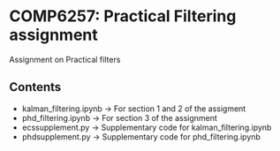 # COMP6257: Practical Filtering assignment
Assignment on Practical filters

## Contents
- kalman_filtering.ipynb &rarr; For section 1 and 2 of the assigment
- phd_filtering.ipynb &rarr; For section 3 of the assignment
- ecssupplement.py &rarr; Supplementary code for kalman_filtering.ipynb
- phdsupplement.py &rarr; Supplementary code for phd_filtering.ipynb
